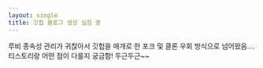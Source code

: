 ```yaml
---
layout: single
title: 깃헙 블로그 생성 실험 중
---
```

루비 종속성 관리가 귀찮아서 깃헙을 매개로 한 포크 및 클론 우회 방식으로 넘어왔음....
<br/>
티스토리랑 어떤 점이 다를지 궁금함! 두근두근~~

<script src="https://utteranc.es/client.js"
        repo="[ENTER REPO HERE]"
        issue-term="pathname"
        label="✨💬Comments✨"
        theme="github-light"
        crossorigin="anonymous"
        async>
</script>
